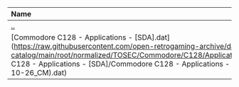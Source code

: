 |Name|Size|
|:---|---:|
|[..](../index.html)|DIR|
|[Commodore C128 - Applications - [SDA].dat](https://raw.githubusercontent.com/open-retrogaming-archive/dat-catalog/main/root/normalized/TOSEC/Commodore/C128/Applications/[SDA]/Commodore C128 - Applications - [SDA]/Commodore C128 - Applications - [SDA] (TOSEC-v2018-10-26_CM).dat)|2222|
